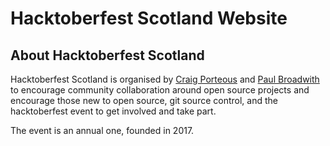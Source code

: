 # Hacktoberfest Scotland Website

## About Hacktoberfest Scotland

Hacktoberfest Scotland is organised by [Craig Porteous](https://github.com/cporteou) and [Paul Broadwith](https://github.com/pauby) to encourage community collaboration around open source projects and encourage those new to open source, git source control, and the hacktoberfest event to get involved and take part.

The event is an annual one, founded in 2017.